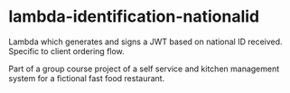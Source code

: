 # lambda-identification-nationalid

Lambda which generates and signs a JWT based on national ID received. Specific to client ordering flow.

Part of a group course project of a self service and kitchen management system for a fictional fast food restaurant.
